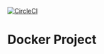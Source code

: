 [![CircleCI](https://circleci.com/gh/ahmed-gharib89/docker-proj/tree/main.svg?style=svg)](https://circleci.com/gh/ahmed-gharib89/docker-proj/tree/main)

# Docker Project
